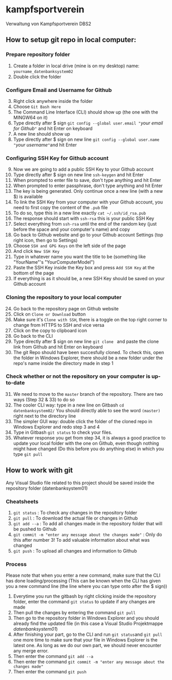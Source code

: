 # kampfsportverein
Verwaltung von Kampfsportverein DBS2

## How to setup git repo in local computer:
### Prepare repository folder
1) Create a folder in local drive (mine is on my desktop) name: `yourname_datenbanksystem02`
2) Double click the folder
### Configure Email and Username for Github
3) Right click anywhere inside the folder
4) Choose `Git Bash Here`
5) The Command Line Interface (CLI) should show up (the one with the MINGW64 on it)
6) Type directly after $ sign `git config --global user.email "`*your email for Github*`"` and hit Enter on keyboard
7) A new line should show up
8) Type directly after $ sign on new line `git config --global user.name "`*your username*`"`and hit Enter
### Configuring SSH Key for Github account
9) Now we are going to add a public SSH Key to your Github account
10) Type directly after $ sign on new line `ssh-keygen` and hit Enter
11) When prompted to enter file to save, don't type anything and hit Enter
12) When prompted to enter passphrase, don't type anything and hit Enter
13) The key is being generated. Only continue once a new line (with a new $) is available
14) To link the SSH Key from your computer with your Github account, you need to first copy the content of the `.pub` file
15) To do so, type this in a new line exactly `cat ~/.ssh/id_rsa.pub`
16) The response should start with `ssh-rsa` this is your public SSH Key
17) Select everything from `ssh-rsa` until the end of the random key (just before the space and your computer's name) and copy
18) Go back to Github website and go to your Github account Settings (top right icon, then go to Settings)
19) Choose `SSH and GPG Keys` on the left side of the page
20) And click `New SSH Key`
21) Type in whatever name you want the title to be (something like "YourName"'s "YourComputerModel")
22) Paste the SSH Key inside the Key box and press `Add SSH Key` at the bottom of the page
23) If everything is as it should be, a new SSH Key should be saved on your Github account
### Cloning the repository to your local computer
24) Go back to the repository page on Github website
25) Click on `Clone or Download` button
26) Make sure it's `Clone with SSH`, there is a toggle on the top right corner to change from HTTPS to SSH and vice versa
27) Click on the copy to clipboard icon
28) Go back to the CLI
29) Type directly after $ sign on new line `git clone ` and paste the clone link from Github and hit Enter on keyboard
30) The git Repo should have been succesfully cloned. To check this, open the folder in Windows Explorer, there should be a new folder under the repo's name inside the directory made in step 1
### Check whether or not the repository on your computer is up-to-date
31) We need to move to the `master` branch of the repository. There are two ways (Step 32 & 33) to do so
32) The cooler CLI way: type in a new line on Gitbash `cd datenbanksystem02/` You should directly able to see the word `(master)` right next to the directory line
33) The simpler GUI way: double click the folder of the cloned repo in Windows Explorer and redo step 3 and 4
34) Type in Gitbash `git status` to check your files.
35) Whatever response you get from step 34, it is always a good practice to update your local folder with the one on Github, even though nothing might have changed (Do this before you do anything else) in which you type `git pull`

## How to work with git
Any Visual Studio file related to this project should be saved inside the repository folder (datenbanksystem01)
### Cheatsheets
1) `git status` : To check any changes in the repository folder
2) `git pull` : To download the actual file or changes in Github
3) `git add --a` : To add all changes made in the repository folder that will be pushed to Github
4) `git commit -m "enter any message about the changes made"` : Only do this after number 3! To add valuable information about what was changed
5) `git push` : To upload all changes and information to Github

### Process
Please note that when you enter a new command, make sure that the CLI has done loading/processing (This can be known when the CLI has given you a new command line (the line where you can type onto after the $ sign))

1) Everytime you run the gitbash by right clicking inside the repository folder, enter the command `git status` to update if any changes are made
2) Then pull the changes by entering the command `git pull`
3) Then go to the repository folder in Windows Explorer and you should already find the updated file (in this case a Visual Studio Projektmappe *datenbanksystem01*)
4) After finishing your part, go to the CLI and run `git status`and `git pull` one more time to make sure that your file in Windows Explorer is the latest one. As long as we do our own part, we should never encounter any merge error.
5) Then enter the command `git add --a`
6) Then enter the command `git commit -m "enter any message about the changes made"`
7) Then enter the command `git push`
